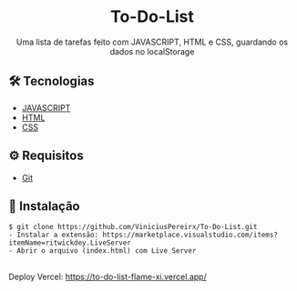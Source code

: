 # <div align="center"> To-Do-List</div>

<p align="center">Uma lista de tarefas feito com JAVASCRIPT, HTML e CSS, guardando os dados no localStorage</p>

## 🛠️ Tecnologias

<ul>
  <li><a href="https://developer.mozilla.org/pt-BR/docs/Web/JavaScript">JAVASCRIPT</a></li>
  <li><a href="https://developer.mozilla.org/pt-BR/docs/Web/HTML">HTML</a></li>
  <li><a href="https://developer.mozilla.org/pt-BR/docs/Web/CSS">CSS</a></li>

</ul>

## ⚙️ Requisitos

<ul>
  <li><a href="https://git-scm.com/">Git</a></li>
</ul>

## 🚀 Instalação

```
$ git clone https://github.com/ViniciusPereirx/To-Do-List.git
- Instalar a extensão: https://marketplace.visualstudio.com/items?itemName=ritwickdey.LiveServer
- Abrir o arquivo (index.html) com Live Server
```

##

Deploy Vercel: <a>https://to-do-list-flame-xi.vercel.app/</a>

##
